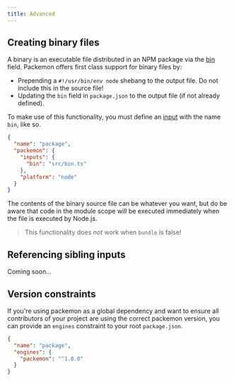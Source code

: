 ```yaml
---
title: Advanced
---
```


## Creating binary files

A binary is an executable file distributed in an NPM package via the
[bin](https://docs.npmjs.com/files/package.json#bin) field. Packemon offers first class support for
binary files by:

- Prepending a `#!/usr/bin/env node` shebang to the output file. Do not include this in the source
  file!
- Updating the `bin` field in `package.json` to the output file (if not already defined).

To make use of this functionality, you must define an [input](./config.md#inputs) with the name
`bin`, like so.

```json title="package.json"
{
  "name": "package",
  "packemon": {
    "inputs": {
      "bin": "src/bin.ts"
    },
    "platform": "node"
  }
}
```

The contents of the binary source file can be whatever you want, but do be aware that code in the
module scope will be executed immediately when the file is executed by Node.js.

> This functionality does _not_ work when `bundle` is false!

## Referencing sibling inputs

Coming soon...

## Version constraints

If you're using packemon as a global dependency and want to ensure all contributors of your project
are using the correct packemon version, you can provide an `engines` constraint to your root
`package.json`.

```json title="package.json"
{
  "name": "package",
  "engines": {
    "packemon": "^1.0.0"
  }
}
```

